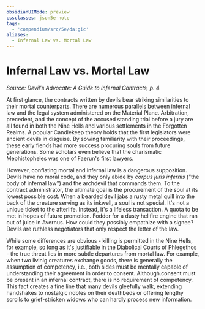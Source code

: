 ```yaml
---
obsidianUIMode: preview
cssclasses: json5e-note
tags:
  - 'compendium/src/5e/da:gic'
aliases:
  - Infernal Law vs. Mortal Law
---
```

# Infernal Law vs. Mortal Law
*Source: Devil's Advocate: A Guide to Infernal Contracts, p. 4* 

At first glance, the contracts written by devils bear striking similarities to their mortal counterparts. There are numerous parallels between infernal law and the legal system administered on the Material Plane. Arbitration, precedent, and the concept of the accused standing trial before a jury are all found in both the Nine Hells and various settlements in the Forgotten Realms. A popular Candlekeep theory holds that the first legislators were ancient devils in disguise. By sowing familiarity with their proceedings, these early fiends had more success procuring souls from future generations. Some scholars even believe that the charismatic Mephistopheles was one of Faerun's first lawyers.

However, conflating mortal and infernal law is a dangerous supposition. Devils have no moral code, and they only abide by *corpus juris infernis* ("the body of infernal law") and the archdevil that commands them. To the contract administrator, the ultimate goal is the procurement of the soul at its lowest possible cost. When a bearded devil jabs a rusty metal quill into the back of the creature serving as its inkwell, a soul is not special. It's not a unique ticket to the afterlife. Instead, it's a lifeless transaction. A quota to be met in hopes of future promotion. Fodder for a dusty hellfire engine that ran out of juice in Avernus. How could they possibly empathize with a signee? Devils are ruthless negotiators that only respect the letter of the law.

While some differences are obvious - killing is permitted in the Nine Hells, for example, so long as it's justifiable in the Diabolical Courts of Phlegethos - the true threat lies in more subtle departures from mortal law. For example, when two livinig creatures exchange goods, there is generally the assumption of competency, i.e., both sides must be mentally capable of understanding their agreement in order to consent. Although.consent must be present in an infernal contract, there is no requirement of competency. This fact creates a fine line that many devils gleefully walk, extending handshakes to nostalgic nobles on their deathbeds or offering lengthy scrolls to grief-stricken widows who can hardly process new information.
